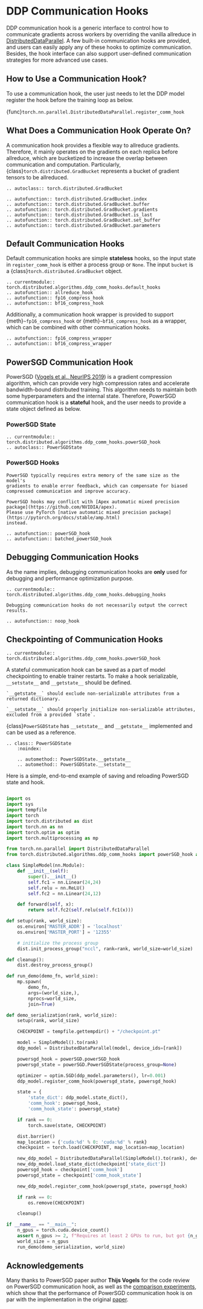 # DDP Communication Hooks

DDP communication hook is a generic interface to control how to communicate
gradients across workers by overriding the vanilla allreduce in
[DistributedDataParallel](https://pytorch.org/docs/stable/generated/torch.nn.parallel.DistributedDataParallel.html#torch.nn.parallel.DistributedDataParallel.).
A few built-in communication hooks are provided,
and users can easily apply any of these hooks to optimize communication.
Besides, the hook interface can also support user-defined communication
strategies for more advanced use cases.

## How to Use a Communication Hook?

To use a communication hook, the user just needs to let the DDP model register
the hook before the training loop as below.

{func}`torch.nn.parallel.DistributedDataParallel.register_comm_hook`

## What Does a Communication Hook Operate On?

A communication hook provides a flexible way to allreduce gradients.
Therefore, it mainly operates on the gradients on each replica before allreduce,
which are bucketized to increase the overlap between communication and computation.
Particularly, {class}`torch.distributed.GradBucket` represents a bucket of gradient tensors to be allreduced.

```{eval-rst}
.. autoclass:: torch.distributed.GradBucket

.. autofunction:: torch.distributed.GradBucket.index
.. autofunction:: torch.distributed.GradBucket.buffer
.. autofunction:: torch.distributed.GradBucket.gradients
.. autofunction:: torch.distributed.GradBucket.is_last
.. autofunction:: torch.distributed.GradBucket.set_buffer
.. autofunction:: torch.distributed.GradBucket.parameters
```

## Default Communication Hooks

Default communication hooks are simple **stateless** hooks, so the input state
in `register_comm_hook` is either a process group or `None`.
The input `bucket` is a {class}`torch.distributed.GradBucket` object.

```{eval-rst}
.. currentmodule:: torch.distributed.algorithms.ddp_comm_hooks.default_hooks
.. autofunction:: allreduce_hook
.. autofunction:: fp16_compress_hook
.. autofunction:: bf16_compress_hook
```

Additionally, a communication hook wrapper is provided to support {meth}`~fp16_compress_hook` or {meth}`~bf16_compress_hook` as a wrapper,
which can be combined with other communication hooks.

```{eval-rst}
.. autofunction:: fp16_compress_wrapper
.. autofunction:: bf16_compress_wrapper
```
## PowerSGD Communication Hook

PowerSGD ([Vogels et al., NeurIPS 2019](https://arxiv.org/abs/1905.13727))
is a gradient compression algorithm, which can provide very high compression
rates and accelerate bandwidth-bound distributed training.
This algorithm needs to maintain both some hyperparameters and the internal
state. Therefore, PowerSGD communication hook is a **stateful** hook,
and the user needs to provide a state object defined as below.

### PowerSGD State

```{eval-rst}
.. currentmodule:: torch.distributed.algorithms.ddp_comm_hooks.powerSGD_hook
.. autoclass:: PowerSGDState
```
### PowerSGD Hooks

```{warning}
PowerSGD typically requires extra memory of the same size as the model's
gradients to enable error feedback, which can compensate for biased
compressed communication and improve accuracy.
```

```{warning}
PowerSGD hooks may conflict with [Apex automatic mixed precision package](https://github.com/NVIDIA/apex).
Please use PyTorch [native automatic mixed precision package](https://pytorch.org/docs/stable/amp.html)
instead.
```

```{eval-rst}
.. autofunction:: powerSGD_hook
.. autofunction:: batched_powerSGD_hook
```
## Debugging Communication Hooks

As the name implies, debugging communication hooks are **only** used for debugging and performance optimization purpose.
```{eval-rst}
.. currentmodule:: torch.distributed.algorithms.ddp_comm_hooks.debugging_hooks
```
```{warning}
Debugging communication hooks do not necessarily output the correct results.
```
```{eval-rst}
.. autofunction:: noop_hook
```
## Checkpointing of Communication Hooks

```{eval-rst}
.. currentmodule:: torch.distributed.algorithms.ddp_comm_hooks.powerSGD_hook
```
A stateful communication hook can be saved as a part of model checkpointing to enable trainer restarts.
To make a hook serializable, ``__setstate__`` and ``__getstate__`` should be defined.

```{warning}
`__getstate__` should exclude non-serializable attributes from a returned dictionary.
```
```{warning}
`__setstate__` should properly initialize non-serializable attributes, excluded from a provided `state`.
```
{class}`PowerSGDState` has `__setstate__` and `__getstate__` implemented and can be used as a reference.

```{eval-rst}
.. class:: PowerSGDState
    :noindex:

    .. automethod:: PowerSGDState.__getstate__
    .. automethod:: PowerSGDState.__setstate__
```
Here is a simple, end-to-end example of saving and reloading PowerSGD state and hook.

```python

import os
import sys
import tempfile
import torch
import torch.distributed as dist
import torch.nn as nn
import torch.optim as optim
import torch.multiprocessing as mp

from torch.nn.parallel import DistributedDataParallel
from torch.distributed.algorithms.ddp_comm_hooks import powerSGD_hook as powerSGD

class SimpleModel(nn.Module):
    def __init__(self):
        super().__init__()
        self.fc1 = nn.Linear(24,24)
        self.relu = nn.ReLU()
        self.fc2 = nn.Linear(24,12)

    def forward(self, x):
        return self.fc2(self.relu(self.fc1(x)))

def setup(rank, world_size):
    os.environ['MASTER_ADDR'] = 'localhost'
    os.environ['MASTER_PORT'] = '12355'

    # initialize the process group
    dist.init_process_group("nccl", rank=rank, world_size=world_size)

def cleanup():
    dist.destroy_process_group()

def run_demo(demo_fn, world_size):
    mp.spawn(
        demo_fn,
        args=(world_size,),
        nprocs=world_size,
        join=True)

def demo_serialization(rank, world_size):
    setup(rank, world_size)

    CHECKPOINT = tempfile.gettempdir() + "/checkpoint.pt"

    model = SimpleModel().to(rank)
    ddp_model = DistributedDataParallel(model, device_ids=[rank])

    powersgd_hook = powerSGD.powerSGD_hook
    powersgd_state = powerSGD.PowerSGDState(process_group=None)

    optimizer = optim.SGD(ddp_model.parameters(), lr=0.001)
    ddp_model.register_comm_hook(powersgd_state, powersgd_hook)

    state = {
        'state_dict': ddp_model.state_dict(),
        'comm_hook': powersgd_hook,
        'comm_hook_state': powersgd_state}

    if rank == 0:
        torch.save(state, CHECKPOINT)

    dist.barrier()
    map_location = {'cuda:%d' % 0: 'cuda:%d' % rank}
    checkpoint = torch.load(CHECKPOINT, map_location=map_location)

    new_ddp_model = DistributedDataParallel(SimpleModel().to(rank), device_ids=[rank])
    new_ddp_model.load_state_dict(checkpoint['state_dict'])
    powersgd_hook = checkpoint['comm_hook']
    powersgd_state = checkpoint['comm_hook_state']

    new_ddp_model.register_comm_hook(powersgd_state, powersgd_hook)

    if rank == 0:
        os.remove(CHECKPOINT)

    cleanup()

if __name__ == "__main__":
    n_gpus = torch.cuda.device_count()
    assert n_gpus >= 2, f"Requires at least 2 GPUs to run, but got {n_gpus}"
    world_size = n_gpus
    run_demo(demo_serialization, world_size)
```

## Acknowledgements

Many thanks to PowerSGD paper author **Thijs Vogels** for the code review on
PowerSGD communication hook, as well as the
[comparison experiments](https://observablehq.com/@tvogels/powersgd-benchmark),
which show that the performance of PowerSGD communication hook is on par with
the implementation in the original [paper](https://arxiv.org/abs/1905.13727).
